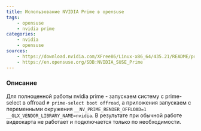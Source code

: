 ```yaml
---
title: Использование NVIDIA Prime в opensuse
tags: 
    - opensuse
    - nvidia prime
categories:
    - nvidia
    - opensuse
sources:
    - https://download.nvidia.com/XFree86/Linux-x86_64/435.21/README/primerenderoffload.html
	- https://en.opensuse.org/SDB:NVIDIA_SUSE_Prime
---
```


### Описание
Для полноценной работы nvidia prime - запускаем систему с prime-select в offroad
`# prime-select boot offroad`,
 а приложения запускаем с переменными окружения
`__NV_PRIME_RENDER_OFFLOAD=1 __GLX_VENDOR_LIBRARY_NAME=nvidia`.
В результате при обычной работе видеокарта не работает и подключается только по необходимости.
